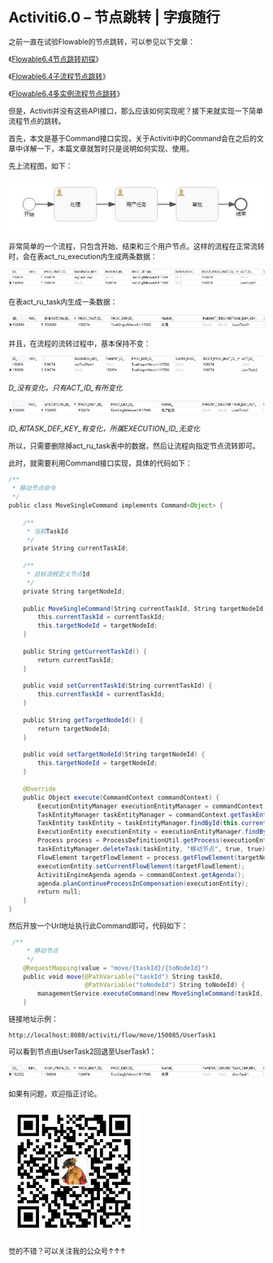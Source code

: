 # Activiti6.0 – 节点跳转 | 字痕随行
之前一直在试验Flowable的节点跳转，可以参见以下文章：  

《[Flowable6.4节点跳转初探](http://www.blackzs.com/archives/1377)》

《[Flowable6.4子流程节点跳转](http://www.blackzs.com/archives/1392)》

《[Flowable6.4多实例流程节点跳转](http://www.blackzs.com/archives/1404)》

但是，Activiti并没有这些API接口，那么应该如何实现呢？接下来就实现一下简单流程节点的跳转。

首先，本文是基于Command接口实现，关于Activiti中的Command会在之后的文章中详解一下，本篇文章就暂时只是说明如何实现、使用。

先上流程图，如下：

![image](../../images/Activiti6.0–节点跳转/bf0d48e88e69861c5a5f9dd9f59c2388.jpg)

非常简单的一个流程，只包含开始、结束和三个用户节点。这样的流程在正常流转时，会在表act\_ru\_execution内生成两条数据：

![image](../../images/Activiti6.0–节点跳转/c66a6579921aa3b38dbfe12ddc714787.jpg)

在表act\_ru\_task内生成一条数据：

![image](../../images/Activiti6.0–节点跳转/c5bc1b4b99124b1caab3bc9105af1dd8.jpg)

并且，在流程的流转过程中，基本保持不变：

![image](../../images/Activiti6.0–节点跳转/c1ce1fe24009e070576314c0639f0622.jpg)



*D\_没有变化，只有ACT\_ID\_有所变化*

![image](../../images/Activiti6.0–节点跳转/dcac72b2dd5f0858b512364a1aa0e916.jpg)



*​ID\_和TASK\_DEF\_KEY\_有变化，所属EXECUTION\_ID\_无变化*  



所以，只需要删除掉act\_ru\_task表中的数据，然后让流程向指定节点流转即可。

此时，就需要利用Command接口实现，具体的代码如下：

```Java
/**
 * 移动节点命令
 */
public class MoveSingleCommand implements Command<Object> {

    /**
     * 当前TaskId
     */
    private String currentTaskId;

    /**
     * 目标流程定义节点Id
     */
    private String targetNodeId;

    public MoveSingleCommand(String currentTaskId, String targetNodeId) {
        this.currentTaskId = currentTaskId;
        this.targetNodeId = targetNodeId;
    }

    public String getCurrentTaskId() {
        return currentTaskId;
    }

    public void setCurrentTaskId(String currentTaskId) {
        this.currentTaskId = currentTaskId;
    }

    public String getTargetNodeId() {
        return targetNodeId;
    }

    public void setTargetNodeId(String targetNodeId) {
        this.targetNodeId = targetNodeId;
    }

    @Override
    public Object execute(CommandContext commandContext) {
        ExecutionEntityManager executionEntityManager = commandContext.getExecutionEntityManager();
        TaskEntityManager taskEntityManager = commandContext.getTaskEntityManager();
        TaskEntity taskEntity = taskEntityManager.findById(this.currentTaskId);
        ExecutionEntity executionEntity = executionEntityManager.findById(taskEntity.getExecutionId());
        Process process = ProcessDefinitionUtil.getProcess(executionEntity.getProcessDefinitionId());
        taskEntityManager.deleteTask(taskEntity, "移动节点", true, true);
        FlowElement targetFlowElement = process.getFlowElement(targetNodeId);
        executionEntity.setCurrentFlowElement(targetFlowElement);
        ActivitiEngineAgenda agenda = commandContext.getAgenda();
        agenda.planContinueProcessInCompensation(executionEntity);
        return null;
    }
}

```
然后开放一个Url地址执行此Command即可，代码如下：

```Java
 /**
     * 移动节点
     */
    @RequestMapping(value = "move/{taskId}/{toNodeId}")
    public void move(@PathVariable("taskId") String taskId,
                     @PathVariable("toNodeId") String toNodeId) {
        managementService.executeCommand(new MoveSingleCommand(taskId, toNodeId));
    }

```
链接地址示例：

```Plain Text
http://localhost:8080/activiti/flow/move/150085/UserTask1

```
可以看到节点由UserTask2回退至UserTask1：

![image](../../images/Activiti6.0–节点跳转/f2e8a59a88a9c6035aed38279cbe7ec5.jpg)

如果有问题，欢迎指正讨论。

![image](../../images/公众号.jpg)

觉的不错？可以关注我的公众号↑↑↑